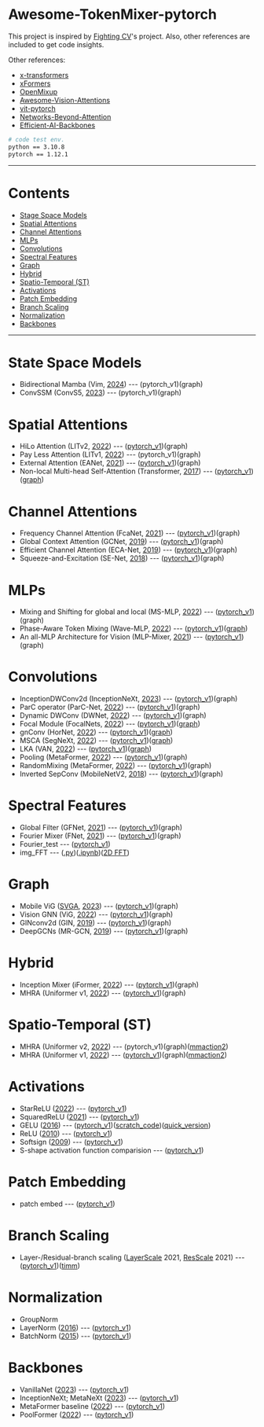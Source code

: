# Awesome-TokenMixer-pytorch

This project is inspired by [Fighting CV](https://github.com/xmu-xiaoma666/External-Attention-pytorch)'s project. Also, other references are included to get code insights.

Other references: 
*  [x-transformers](https://github.com/lucidrains/x-transformers)
*  [xFormers](https://github.com/facebookresearch/xformers)
*  [OpenMixup](https://github.com/Westlake-AI/openmixup)
*  [Awesome-Vision-Attentions](https://github.com/MenghaoGuo/Awesome-Vision-Attentions)
*  [vit-pytorch](https://github.com/lucidrains/vit-pytorch)
*  [Networks-Beyond-Attention](https://github.com/FocalNet/Networks-Beyond-Attention)
*  [Efficient-AI-Backbones](https://github.com/huawei-noah/Efficient-AI-Backbones)



```bash
# code test env.
python == 3.10.8
pytorch == 1.12.1
```



***

# Contents
- [Stage Space Models](#state-space-models)
- [Spatial Attentions](#spatial-attentions)
- [Channel Attentions](#channel-attentions)
- [MLPs](#mlps)
- [Convolutions](#convolutions)
- [Spectral Features](#spectral-features)
- [Graph](#graph)
- [Hybrid](#hybrid)
- [Spatio-Temporal (ST)](#spatio-temporal-st)
- [Activations](#activations)
- [Patch Embedding](#patch-embedding )
- [Branch Scaling](#branch-scaling)
- [Normalization](#normalization) 
- [Backbones](#backbones)



***
# State Space Models 
* Bidirectional Mamba (Vim, [2024](https://github.com/hustvl/Vim)) --- (pytorch_v1)(graph)
* ConvSSM (ConvS5, [2023](https://arxiv.org/abs/2310.19694)) --- (pytorch_v1)(graph)

# Spatial Attentions
* HiLo Attention (LITv2, [2022](https://github.com/ziplab/litv2)) --- ([pytorch_v1](https://github.com/DoranLyong/TokenMixer-pytorch/blob/main/model/attention/HiLo_LITv2.py))(graph)
* Pay Less Attention (LITv1, [2022](https://github.com/ziplab/LIT)) --- (pytorch_v1)(graph)
* External Attention (EANet, [2021](https://github.com/MenghaoGuo/EANet)) --- ([pytorch_v1](https://github.com/DoranLyong/TokenMixer-pytorch/blob/main/model/attention/External_Attention.py))(graph)
* Non-local Multi-head Self-Attention (Transformer, [2017](https://paperswithcode.com/method/multi-head-attention)) --- ([pytorch_v1](https://github.com/DoranLyong/TokenMixer-pytorch/blob/main/model/attention/non-local_MHSA.py))([graph](https://github.com/DoranLyong/TokenMixer-pytorch/blob/main/model/ComputationGraph_imgs/attention/non-local_MHSA.png))

# Channel Attentions 

* Frequency Channel Attention (FcaNet, [2021](https://arxiv.org/abs/2012.11879)) --- ([pytorch_v1](https://github.com/DoranLyong/Awesome-TokenMixer-pytorch/blob/main/model/channel_attention/FCA_FcaNet.py))(graph)
* Global Context Attention (GCNet, [2019](https://arxiv.org/abs/1904.11492)) --- ([pytorch_v1](https://github.com/DoranLyong/Awesome-TokenMixer-pytorch/blob/main/model/channel_attention/GCA_GCNet.py))(graph)
* Efficient Channel Attention (ECA-Net, [2019](https://arxiv.org/abs/1910.03151)) --- ([pytorch_v1](https://github.com/DoranLyong/Awesome-TokenMixer-pytorch/blob/main/model/channel_attention/ECA_ECANet.py))(graph)
* Squeeze-and-Excitation (SE-Net, [2018](https://arxiv.org/abs/1709.01507)) --- ([pytorch_v1](https://github.com/DoranLyong/Awesome-TokenMixer-pytorch/blob/main/model/channel_attention/SE_SENet.py))(graph)

# MLPs

* Mixing and Shifting for global and local (MS-MLP, [2022](https://github.com/JegZheng/MS-MLP)) --- ([pytorch_v1](https://github.com/DoranLyong/TokenMixer-pytorch/blob/main/model/mlp/MS-MLP.py))(graph)
* Phase-Aware Token Mixing (Wave-MLP, [2022](https://github.com/huawei-noah/Efficient-AI-Backbones/tree/master/wavemlp_pytorch)) --- ([pytorch_v1](https://github.com/DoranLyong/TokenMixer-pytorch/blob/main/model/mlp/wave-MLP.py))([graph](https://github.com/DoranLyong/TokenMixer-pytorch/blob/main/model/ComputationGraph_imgs/MLP/wave-MLP.png))
* An all-MLP Architecture for Vision (MLP-Mixer, [2021](https://arxiv.org/abs/2105.01601)) --- ([pytorch_v1](https://github.com/DoranLyong/TokenMixer-pytorch/blob/main/model/mlp/MLP-mixer.py))(graph)

# Convolutions

* InceptionDWConv2d (InceptionNeXt, [2023](https://github.com/sail-sg/inceptionnext)) --- ([pytorch_v1](https://github.com/DoranLyong/Awesome-TokenMixer-pytorch/blob/main/model/conv/InceptionDWConv2d_InceptionNeXt.py))(graph)
* ParC operator (ParC-Net, [2022](https://github.com/hkzhang91/parc-net)) --- ([pytorch_v1](https://github.com/DoranLyong/Awesome-TokenMixer-pytorch/blob/main/model/conv/ParC_convnext.py))(graph)
* Dynamic DWConv (DWNet, [2022](https://arxiv.org/abs/2106.04263#)) --- ([pytorch_v1](https://github.com/DoranLyong/Awesome-TokenMixer-pytorch/blob/main/model/conv/DynamicDWConv.py))(graph)
* Focal Module (FocalNets, [2022](https://github.com/microsoft/FocalNet)) --- ([pytorch_v1](https://github.com/DoranLyong/TokenMixer-pytorch/blob/main/model/conv/focal_module.py))([graph](https://github.com/DoranLyong/TokenMixer-pytorch/blob/main/model/ComputationGraph_imgs/conv/focal_module.png))
* gnConv (HorNet, [2022](https://github.com/raoyongming/HorNet)) --- ([pytorch_v1](https://github.com/DoranLyong/TokenMixer-pytorch/blob/main/model/conv/gnConv_HorNet.py))([graph](https://github.com/DoranLyong/TokenMixer-pytorch/blob/main/model/ComputationGraph_imgs/conv/gnConv_HorNet.png))
* MSCA (SegNeXt, [2022](https://github.com/Visual-Attention-Network/SegNeXt)) --- ([pytorch_v1](https://github.com/DoranLyong/TokenMixer-pytorch/blob/main/model/conv/MSCA_SegNeXt.py))([graph](https://github.com/DoranLyong/TokenMixer-pytorch/blob/main/model/ComputationGraph_imgs/conv/MSCA_SegNeXt.png))
* LKA (VAN, [2022](https://github.com/Visual-Attention-Network/VAN-Classification)) --- ([pytorch_v1](https://github.com/DoranLyong/TokenMixer-pytorch/blob/main/model/conv/VAN.py))([graph](https://github.com/DoranLyong/TokenMixer-pytorch/blob/main/model/ComputationGraph_imgs/conv/VAN.png))
* Pooling (MetaFormer, [2022](https://arxiv.org/abs/2210.13452)) --- ([pytorch_v1](https://github.com/DoranLyong/TokenMixer-pytorch/blob/main/model/conv/Pooling_metaformer.py))(graph)
* RandomMixing (MetaFormer, [2022](https://arxiv.org/abs/2210.13452)) --- ([pytorch_v1](https://github.com/DoranLyong/TokenMixer-pytorch/blob/main/model/conv/RandomMixing_metaformer.py))(graph)
* Inverted SepConv (MobileNetV2, [2018](https://arxiv.org/abs/1801.04381)) --- ([pytorch_v1](https://github.com/DoranLyong/TokenMixer-pytorch/blob/main/model/conv/SepConv_metaformer.py))(graph)

# Spectral Features
* Global Filter (GFNet, [2021](https://github.com/raoyongming/GFNet)) --- ([pytorch_v1](https://github.com/DoranLyong/TokenMixer-pytorch/blob/main/model/spectral/globalfilter_GFNet.py))(graph)
* Fourier Mixer (FNet, [2021](https://github.com/google-research/google-research/tree/master/f_net)) --- ([pytorch_v1](https://github.com/DoranLyong/TokenMixer-pytorch/blob/main/model/spectral/fouriermixer_FNet.py))(graph)
* Fourier_test --- ([pytorch_v1](https://github.com/DoranLyong/TokenMixer-pytorch/blob/main/model/spectral/fourier_test.py))
* img_FFT --- ([.py](./model/spectral/2D_FFT/img_FFT.py))([.ipynb](./model/spectral/2D_FFT/img_FFT.ipynb))([2D FFT](./model/spectral/2D_FFT))

# Graph
* Mobile ViG ([SVGA](./model/graph/MobileViG/svga.py), [2023](https://github.com/SLDGroup/MobileViG)) --- ([pytorch_v1](./model/graph/MobileViG/mobilevig.py))(graph)
* Vision GNN (ViG, [2022](https://github.com/huawei-noah/Efficient-AI-Backbones/tree/master/vig_pytorch)) --- ([pytorch_v1](./model/graph/ViG))(graph)
* GINconv2d (GIN, [2019](https://arxiv.org/abs/1810.00826)) --- ([pytorch_v1](./model/graph/GIN))(graph)
* DeepGCNs (MR-GCN, [2019](https://github.com/lightaime/deep_gcns_torch)) --- ([pytorch_v1](./model/graph/DeepGCNs))(graph)

# Hybrid

* Inception Mixer (iFormer, [2022](https://github.com/sail-sg/iFormer)) --- ([pytorch_v1](./model/attention/inceptionMixer_iFormer.py))(graph)
* MHRA (Uniformer v1, [2022](https://github.com/Sense-X/UniFormer)) --- ([pytorch_v1](./model/hybrid/MHRA_uniformer_v1.py))(graph)

# Spatio-Temporal (ST)

* MHRA (Uniformer v2, [2022](https://github.com/OpenGVLab/UniFormerV2/blob/main/slowfast/models/uniformerv2_model.py)) --- (pytorch_v1)(graph)([mmaction2](https://mmaction2.readthedocs.io/en/latest/model_zoo/recognition.html#uniformerv2))
* MHRA (Uniformer v1, [2022](https://github.com/Sense-X/UniFormer/blob/main/video_classification/slowfast/models/uniformer.py)) --- ([pytorch_v1](./model/spatio_temporal/MHRA_uniformer_v1.py))(graph)([mmaction2](https://mmaction2.readthedocs.io/en/latest/model_zoo/recognition.html#uniformer))

# Activations 

* StarReLU ([2022](https://arxiv.org/abs/2210.13452)) --- ([pytorch_v1](./model/activation/StarReLU.py))
* SquaredReLU ([2021](https://arxiv.org/abs/2109.08668)) --- ([pytorch_v1](./model/activation/SquaredReLU.py))
* GELU ([2016](https://arxiv.org/abs/1606.08415)) --- ([pytorch_v1](./model/activation/GELU.py))([scratch_code](./model/activation/GELU_from_scratch.py))([quick_version](./model/activation/quickGELU.py))
* ReLU ([2010](https://www.cs.toronto.edu/~fritz/absps/reluICML.pdf)) --- ([pytorch_v1](./model/activation/ReLU.py))
* Softsign ([2009](https://proceedings.mlr.press/v9/glorot10a/glorot10a.pdf)) --- ([pytorch_v1](./model/activation/Softsign.py))
* S-shape activation function comparision --- ([pytorch_v1](./model/activation/s-shape_activation.py))

# Patch Embedding 

* patch embed --- ([pytorch_v1](./model/patch_emb/patch_embed.py))

# Branch Scaling 

* Layer-/Residual-branch scaling ([LayerScale](https://arxiv.org/abs/2103.17239) 2021, [ResScale](https://arxiv.org/abs/2110.09456) 2021) --- ([pytorch_v1](./model/scale/layer_res_scale.py))([timm](https://github.com/rwightman/pytorch-image-models/blob/main/timm/models/vision_transformer.py))

# Normalization 

* GroupNorm
* LayerNorm ([2016](https://arxiv.org/abs/1607.06450)) --- ([pytorch_v1](./model/norm/layer_norm.py))
* BatchNorm ([2015](https://arxiv.org/abs/1502.03167)) --- ([pytorch_v1](./model/norm/batch_norm1D.py))

# Backbones 
* VanillaNet ([2023](https://github.com/huawei-noah/VanillaNet/tree/main)) --- ([pytorch_v1](./model/backbones/VanillaNet.py))
* InceptionNeXt; MetaNeXt ([2023](https://github.com/sail-sg/inceptionnext/tree/main)) --- ([pytorch_v1](./model/backbones/MetaNeXt.py))
* MetaFormer baseline ([2022](https://github.com/sail-sg/metaformer/tree/main)) --- ([pytorch_v1](./model/backbones/MetaFormer.py))
* PoolFormer ([2022](https://github.com/sail-sg/poolformer)) --- ([pytorch_v1](./model/backbones/PoolFormer.py))
